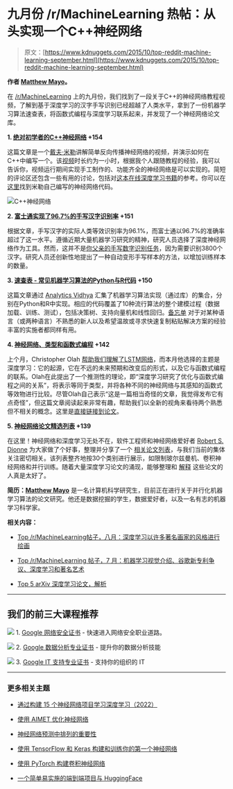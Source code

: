 # 九月份 /r/MachineLearning 热帖：从头实现一个C++神经网络

> 原文：[https://www.kdnuggets.com/2015/10/top-reddit-machine-learning-september.html](https://www.kdnuggets.com/2015/10/top-reddit-machine-learning-september.html)

**作者 [Matthew Mayo](https://twitter.com/mattmayo13)。**

在 [/r/MachineLearning](https://www.reddit.com/r/MachineLearning/) 上的九月份，我们找到了一段关于C++的神经网络教程视频，了解到基于深度学习的汉字手写识别已经超越了人类水平，拿到了一份机器学习算法速查表，将函数式编程与深度学习联系起来，并发现了一个神经网络论文库。

**1\. [绝对初学者的C++神经网络](https://www.reddit.com/r/MachineLearning/comments/3mdvxv/neural_net_in_c_for_absolute_beginners_super_easy/) +154**

这篇文章是一个[戴夫·米勒](http://www.millermattson.com/dave/)讲解简单反向传播神经网络的视频，并演示如何在C++中编写一个。该[视频](https://vimeo.com/19569529)时长约为一小时，根据我个人跟随教程的经验，我可以告诉你，视频运行期间实现手工制作的、功能齐全的神经网络是可以实现的。简短的评论区还包含一些有用的讨论，包括对[这本在线深度学习书籍](http://neuralnetworksanddeeplearning.com/)的参考。你可以在[这里](http://inkdrop.net/dave/docs/neural-net-tutorial.cpp)找到米勒自己编写的神经网络代码。

![C++神经网络](../Images/0c964581ebcdb8de99daec29aec46ed3.png)

**2\. [富士通实现了96.7%的手写汉字识别率](https://www.reddit.com/r/MachineLearning/comments/3lof7b/fujitsu_achieves_967_recognition_rate_for/) +151**

根据文章，手写汉字的实际人类等效识别率为96.1%，而富士通以96.7%的准确率超过了这一水平。遵循近期大量机器学习研究的精神，研究人员选择了深度神经网络作为工具。然而，这并不是[你父亲的手写数字识别任务](https://www.kaggle.com/c/digit-recognizer)，因为需要识别3800个汉字。研究人员还创新性地提出了一种自动变形手写样本的方法，以增加训练样本的数量。

**3\. [速查表 - 常见机器学习算法的Python与R代码](https://www.reddit.com/r/MachineLearning/comments/3lk9fx/cheatsheet_python_r_codes_for_common_machine/) +150**

这篇文章通过 [Analytics Vidhya](http://www.analyticsvidhya.com/) 汇集了机器学习算法实现（通过库）的集合，分别在Python和R中实现。相应的代码覆盖了10种流行算法的整个建模过程（数据加载、训练、测试），包括决策树、支持向量机和线性回归。[备忘单](http://www.analyticsvidhya.com/blog/2015/09/full-cheatsheet-machine-learning-algorithms/) 对于对某种语言（或两种语言）不熟悉的新人以及希望温故或寻求快速复制粘贴解决方案的经验丰富的实施者都同样有用。

**4\. [神经网络、类型和函数式编程](https://www.reddit.com/r/MachineLearning/comments/3jicxr/neural_networks_types_and_functional_programming/) +142**

上个月，Christopher Olah [帮助我们理解了LSTM网络](http://colah.github.io/posts/2015-08-Understanding-LSTMs/)，而本月他选择的主题是深度学习：它的起源，它在不远的未来预期和改变后的形式，以及它与函数式编程的联系。Olah在此提出了一个推测性的理论，即“深度学习研究了优化与函数式编程之间的关系”，将表示等同于类型，并将各种不同的神经网络与其感知的函数式等效物进行比较。尽管Olah自己表示“这是一篇相当奇怪的文章，我觉得发布它有点奇怪”，但这篇文章阅读起来非常有趣，帮助我们以全新的视角来看待两个熟悉但不相关的概念。这里是[直接链接到论文](http://colah.github.io/posts/2015-09-NN-Types-FP/)。

**5\. [神经网络论文精选列表](https://www.reddit.com/r/MachineLearning/comments/3kdxsn/curated_list_of_neural_network_papers/) +139**

在这里！神经网络和深度学习无处不在，软件工程师和神经网络爱好者 [Robert S. Dionne](https://twitter.com/robertsdionne) 为大家做了个好事，整理并分享了一个 [相关论文列表](https://github.com/robertsdionne/neural-network-papers)，与我们当前的集体关注密切相关。该列表整齐地按30个类别进行展示，如限制玻尔兹曼机、卷积神经网络和并行训练。随着大量深度学习论文的涌现，能够整理和 [解释](/2015/10/top-arxiv-deep-learning-papers-explained.html) 这些论文的人真是太好了。

**简历：[Matthew Mayo](https://twitter.com/mattmayo13)** 是一名计算机科学研究生，目前正在进行关于并行化机器学习算法的论文研究。他还是数据挖掘的学生，数据爱好者，以及一名有志的机器学习科学家。

**相关内容：**

+   [Top /r/MachineLearning帖子，八月：深度学习以许多著名画家的风格进行绘画](/2015/09/top-reddit-machine-learning-august.html)

+   [Top /r/MachineLearning 帖子，7 月：机器学习视觉介绍、谷歌新专利争议、深度学习和著名艺术](/2015/08/top-reddit-machine-learning-posts-july.html)

+   [Top 5 arXiv 深度学习论文，解析](/2015/10/top-arxiv-deep-learning-papers-explained.html)

* * *

## 我们的前三大课程推荐

![](../Images/0244c01ba9267c002ef39d4907e0b8fb.png) 1\. [Google 网络安全证书](https://www.kdnuggets.com/google-cybersecurity) - 快速进入网络安全职业道路。

![](../Images/e225c49c3c91745821c8c0368bf04711.png) 2\. [Google 数据分析专业证书](https://www.kdnuggets.com/google-data-analytics) - 提升你的数据分析技能

![](../Images/0244c01ba9267c002ef39d4907e0b8fb.png) 3\. [Google IT 支持专业证书](https://www.kdnuggets.com/google-itsupport) - 支持你的组织的 IT

* * *

### 更多相关主题

+   [通过构建 15 个神经网络项目学习深度学习（2022）](https://www.kdnuggets.com/2022/01/15-neural-network-projects-build-2022.html)

+   [使用 AIMET 优化神经网络](https://www.kdnuggets.com/2022/04/qualcomm-neural-network-optimization-aimet.html)

+   [神经网络预测中排列的重要性](https://www.kdnuggets.com/2022/12/importance-permutation-neural-network-predictions.html)

+   [使用 TensorFlow 和 Keras 构建和训练你的第一个神经网络](https://www.kdnuggets.com/2023/05/building-training-first-neural-network-tensorflow-keras.html)

+   [使用 PyTorch 构建卷积神经网络](https://www.kdnuggets.com/building-a-convolutional-neural-network-with-pytorch)

+   [一个简单易实施的端到端项目与 HuggingFace](https://www.kdnuggets.com/a-simple-to-implement-end-to-end-project-with-huggingface)
